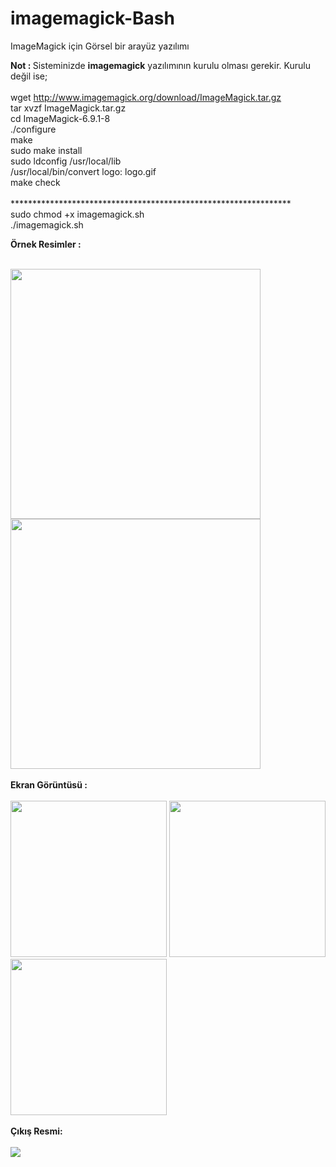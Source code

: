 # imagemagick-Bash

ImageMagick için Görsel bir arayüz yazılımı

<b>Not : </b> Sisteminizde <b>imagemagick</b> yazılımının kurulu olması gerekir.
Kurulu değil ise; 
<br><br>
wget http://www.imagemagick.org/download/ImageMagick.tar.gz<br>
tar xvzf ImageMagick.tar.gz<br>
cd ImageMagick-6.9.1-8<br>
./configure<br>
make<br>
sudo make install<br>
sudo ldconfig /usr/local/lib<br>
/usr/local/bin/convert logo: logo.gif<br>
make check<br>
<br>
****************************************************************<br>
sudo chmod +x imagemagick.sh <br>
./imagemagick.sh


<b>Örnek Resimler : </b> <br><br>

<img width="400" src="http://i.hizliresim.com/B0o2mp.jpg">
<img width="400" src="http://i.hizliresim.com/WZWY28.jpg">
<br><br>
<b>Ekran Görüntüsü : </b> <br><br>
<img width="250" src="http://i.hizliresim.com/ql9BYq.png">
<img width="250" src="http://i.hizliresim.com/GkbzY3.png">
<img width="250" src="http://i.hizliresim.com/3a2oap.png">
<br><br><b>Çıkış Resmi: </b> <br><br>
<img  src="http://i.hizliresim.com/VL2YXy.jpg">

